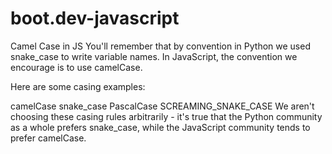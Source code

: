 # boot.dev-javascript
Camel Case in JS
You'll remember that by convention in Python we used snake_case to write variable names. In JavaScript, the convention we encourage is to use camelCase.

Here are some casing examples:

camelCase
snake_case
PascalCase
SCREAMING_SNAKE_CASE
We aren't choosing these casing rules arbitrarily - it's true that the Python community as a whole prefers snake_case, while the JavaScript community tends to prefer camelCase.
